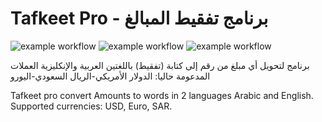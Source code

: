 # Tafkeet Pro - برنامج تفقيط المبالغ
![example workflow](https://github.com/github/docs/actions/workflows/main.yml/badge.svg)
![example workflow](https://github.com/yasinnaal/test-workflows/blob/main/github-actions-demo.yml/badge.svg)
![example workflow](https://github.com/yasinnaal/test-workflows/workflows/github-actions-demo.yml/badge.svg)





برنامج لتحويل أي مبلغ من رقم إلى كتابة (تفقيط) باللغتين العربية والإنكليزية
العملات المدعومة حاليا: 
الدولار الأمريكي-الريال السعودي-اليورو

Tafkeet pro convert Amounts to words in 2 languages Arabic and English.
Supported currencies: USD, Euro, SAR.



